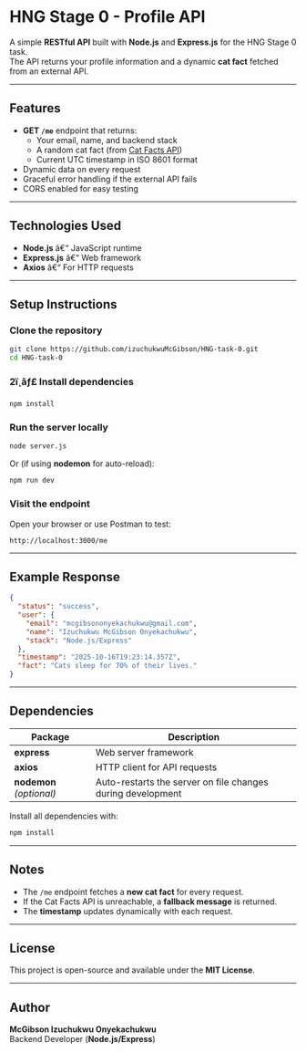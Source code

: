 #  HNG Stage 0 - Profile API

A simple **RESTful API** built with **Node.js** and **Express.js** for the HNG Stage 0 task.  
The API returns your profile information and a dynamic **cat fact** fetched from an external API.

---

## Features

- **GET `/me`** endpoint that returns:
  - Your email, name, and backend stack  
  - A random cat fact (from [Cat Facts API](https://catfact.ninja/fact))  
  - Current UTC timestamp in ISO 8601 format  
- Dynamic data on every request  
- Graceful error handling if the external API fails  
- CORS enabled for easy testing  

---

## Technologies Used

- **Node.js** â€“ JavaScript runtime  
- **Express.js** â€“ Web framework  
- **Axios** â€“ For HTTP requests  

---

##  Setup Instructions

### Clone the repository
```bash
git clone https://github.com/izuchukwuMcGibson/HNG-task-0.git
cd HNG-task-0
```

### 2ï¸âƒ£ Install dependencies
```bash
npm install
```

###  Run the server locally
```bash
node server.js
```

Or (if using **nodemon** for auto-reload):
```bash
npm run dev
```

###  Visit the endpoint
Open your browser or use Postman to test:
```
http://localhost:3000/me
```

---

##  Example Response
```json
{
  "status": "success",
  "user": {
    "email": "mcgibsononyekachukwu@gmail.com",
    "name": "Izuchukwu McGibson Onyekachukwu",
    "stack": "Node.js/Express"
  },
  "timestamp": "2025-10-16T19:23:14.357Z",
  "fact": "Cats sleep for 70% of their lives."
}
```

---

##  Dependencies

| Package | Description |
|----------|-------------|
| **express** | Web server framework |
| **axios** | HTTP client for API requests |
| **nodemon** *(optional)* | Auto-restarts the server on file changes during development |

Install all dependencies with:
```bash
npm install
```

---

##  Notes

- The `/me` endpoint fetches a **new cat fact** for every request.  
- If the Cat Facts API is unreachable, a **fallback message** is returned.  
- The **timestamp** updates dynamically with each request.

---

##  License

This project is open-source and available under the **MIT License**.

---

##  Author

**McGibson Izuchukwu Onyekachukwu**  
Backend Developer (**Node.js/Express**)



